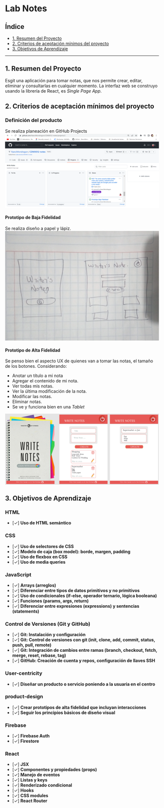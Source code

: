 # Lab Notes

## Índice

* [1. Resumen del Proyecto](#1-resumen-del-proyecto)
* [2. Criterios de aceptación mínimos del proyecto](#2-criterios-de-aceptación-mínimos-del-proyecto)
* [3. Objetivos de Aprendizaje](#3-objetivos-de-aprendizaje)

***

## 1. Resumen del Proyecto

Esgit  una aplicación para tomar notas, que nos permite
crear, editar, eliminar y consultarlas en cualquier momento. La interfaz web se construyo usando la librería de React, es _Single Page App_.

## 2. Criterios de aceptación mínimos del proyecto

### Definición del producto

Se realiza planeación en GitHub Projects
![Project](/write-notes/src/assets/githubProyect.png)

#### Prototipo de Baja Fidelidad
Se realiza diseño a papel y lápiz.
![Baja Fidelidad](/write-notes/src/assets/bf.jpeg)

#### Prototipo de Alta Fidelidad
Se penso bien el aspecto UX de quienes van a tomar las notas, el tamaño de los botones. Considerando:
* Anotar un título a mi nota
* Agregar el contenido de mi nota.
* Ver todas mis notas.
* Ver la última modificación de la nota.
* Modificar las notas.
* Eliminar notas.
* Se ve y funciona bien en una _Tablet_

![Alta Fidelidad](/write-notes/src/assets/af.png)



## 3. Objetivos de Aprendizaje

### HTML

- [✓] **Uso de HTML semántico**

### CSS

- [✓] **Uso de selectores de CSS**
- [✓] **Modelo de caja (box model): borde, margen, padding**
- [✓] **Uso de flexbox en CSS**
- [✓] **Uso de media queries**

### JavaScript

- [✓] **Arrays (arreglos)**
- [✓] **Diferenciar entre tipos de datos primitivos y no primitivos**
- [✓] **Uso de condicionales (if-else, operador ternario, lógica booleana)**
- [✓] **Funciones (params, args, return)**
- [✓] **Diferenciar entre expresiones (expressions) y sentencias (statements)**

### Control de Versiones (Git y GitHub)

- [✓] **Git: Instalación y configuración**
- [✓] **Git: Control de versiones con git (init, clone, add, commit, status, push, pull, remote)**
- [✓] **Git: Integración de cambios entre ramas (branch, checkout, fetch, merge, reset, rebase, tag)**
- [✓] **GitHub: Creación de cuenta y repos, configuración de llaves SSH**

### User-centricity

- [✓] **Diseñar un producto o servicio poniendo a la usuaria en el centro**

### product-design

- [✓] **Crear prototipos de alta fidelidad que incluyan interacciones**
- [✓] **Seguir los principios básicos de diseño visual**

### Firebase

- [✓] **Firebase Auth**
- [✓] **Firestore**

### React

- [✓] **JSX**
- [✓] **Componentes y propiedades (props)**
- [✓] **Manejo de eventos**
- [✓] **Listas y keys**
- [✓] **Renderizado condicional**
- [✓] **Hooks**
- [✓] **CSS modules**
- [✓] **React Router**

